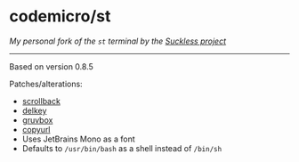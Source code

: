 # codemicro/st

*My personal fork of the `st` terminal by the [Suckless project](https://suckless.org)*

---

Based on version 0.8.5

Patches/alterations:
* [scrollback](http://st.suckless.org/patches/scrollback/)
* [delkey](http://st.suckless.org/patches/delkey/)
* [gruvbox](http://st.suckless.org/patches/gruvbox/)
* [copyurl](http://st.suckless.org/patches/copyurl/)
* Uses JetBrains Mono as a font
* Defaults to `/usr/bin/bash` as a shell instead of `/bin/sh`
